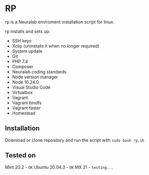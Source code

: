 # RP

rp is a Neuralab enviroment installation script for linux.

rp installs and sets up:
* SSH keys
* Xclip (uninstalls it when no longer required)
* System update
* Git
* PHP 7.4
* Composer
* Neuralab coding standards
* Node version manager
* Node 10.24.0
* Visual Studio Code
* Virtualbox
* Vagrant
* Vagrant bindfs
* Vagrant faster
* Homestead

## Installation

Download or clone repository and run the script with `sudo bash rp.sh`

## Tested on

Mint 20.2 - `OK`
Ubuntu 20.04.3 - `OK`
MX 21 - `testing...`
